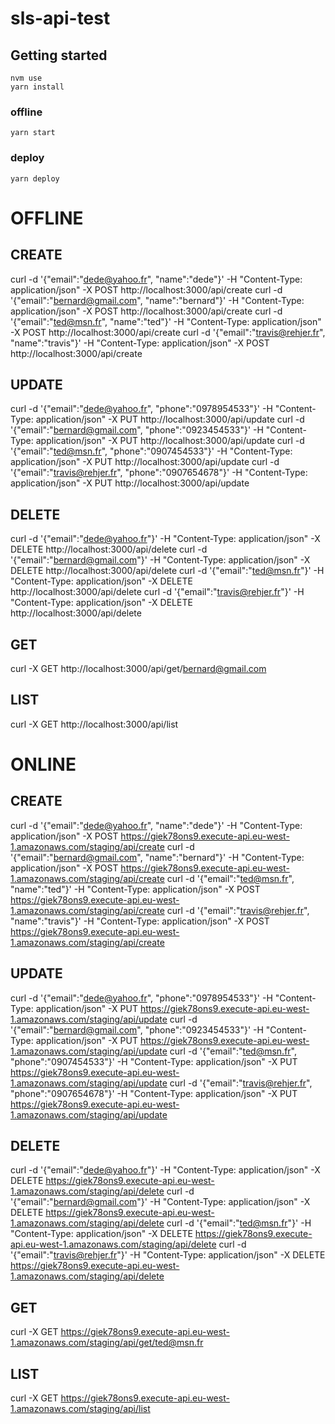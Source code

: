 # sls-api-test

## Getting started
```
nvm use
yarn install
```

### offline
```
yarn start
```

### deploy
```
yarn deploy
```

# OFFLINE

## CREATE
curl -d '{"email":"dede@yahoo.fr", "name":"dede"}' -H "Content-Type: application/json" -X POST http://localhost:3000/api/create
curl -d '{"email":"bernard@gmail.com", "name":"bernard"}' -H "Content-Type: application/json" -X POST http://localhost:3000/api/create
curl -d '{"email":"ted@msn.fr", "name":"ted"}' -H "Content-Type: application/json" -X POST http://localhost:3000/api/create
curl -d '{"email":"travis@rehjer.fr", "name":"travis"}' -H "Content-Type: application/json" -X POST http://localhost:3000/api/create

## UPDATE
curl -d '{"email":"dede@yahoo.fr", "phone":"0978954533"}' -H "Content-Type: application/json" -X PUT http://localhost:3000/api/update
curl -d '{"email":"bernard@gmail.com", "phone":"0923454533"}' -H "Content-Type: application/json" -X PUT http://localhost:3000/api/update
curl -d '{"email":"ted@msn.fr", "phone":"0907454533"}' -H "Content-Type: application/json" -X PUT http://localhost:3000/api/update
curl -d '{"email":"travis@rehjer.fr", "phone":"0907654678"}' -H "Content-Type: application/json" -X PUT http://localhost:3000/api/update

## DELETE
curl -d '{"email":"dede@yahoo.fr"}' -H "Content-Type: application/json" -X DELETE http://localhost:3000/api/delete
curl -d '{"email":"bernard@gmail.com"}' -H "Content-Type: application/json" -X DELETE http://localhost:3000/api/delete
curl -d '{"email":"ted@msn.fr"}' -H "Content-Type: application/json" -X DELETE http://localhost:3000/api/delete
curl -d '{"email":"travis@rehjer.fr"}' -H "Content-Type: application/json" -X DELETE http://localhost:3000/api/delete

## GET
curl -X GET http://localhost:3000/api/get/bernard@gmail.com

## LIST
curl -X GET http://localhost:3000/api/list

# ONLINE

## CREATE
curl -d '{"email":"dede@yahoo.fr", "name":"dede"}' -H "Content-Type: application/json" -X POST https://giek78ons9.execute-api.eu-west-1.amazonaws.com/staging/api/create
curl -d '{"email":"bernard@gmail.com", "name":"bernard"}' -H "Content-Type: application/json" -X POST https://giek78ons9.execute-api.eu-west-1.amazonaws.com/staging/api/create
curl -d '{"email":"ted@msn.fr", "name":"ted"}' -H "Content-Type: application/json" -X POST https://giek78ons9.execute-api.eu-west-1.amazonaws.com/staging/api/create
curl -d '{"email":"travis@rehjer.fr", "name":"travis"}' -H "Content-Type: application/json" -X POST https://giek78ons9.execute-api.eu-west-1.amazonaws.com/staging/api/create

## UPDATE
curl -d '{"email":"dede@yahoo.fr", "phone":"0978954533"}' -H "Content-Type: application/json" -X PUT https://giek78ons9.execute-api.eu-west-1.amazonaws.com/staging/api/update
curl -d '{"email":"bernard@gmail.com", "phone":"0923454533"}' -H "Content-Type: application/json" -X PUT https://giek78ons9.execute-api.eu-west-1.amazonaws.com/staging/api/update
curl -d '{"email":"ted@msn.fr", "phone":"0907454533"}' -H "Content-Type: application/json" -X PUT https://giek78ons9.execute-api.eu-west-1.amazonaws.com/staging/api/update
curl -d '{"email":"travis@rehjer.fr", "phone":"0907654678"}' -H "Content-Type: application/json" -X PUT https://giek78ons9.execute-api.eu-west-1.amazonaws.com/staging/api/update

## DELETE
curl -d '{"email":"dede@yahoo.fr"}' -H "Content-Type: application/json" -X DELETE https://giek78ons9.execute-api.eu-west-1.amazonaws.com/staging/api/delete
curl -d '{"email":"bernard@gmail.com"}' -H "Content-Type: application/json" -X DELETE https://giek78ons9.execute-api.eu-west-1.amazonaws.com/staging/api/delete
curl -d '{"email":"ted@msn.fr"}' -H "Content-Type: application/json" -X DELETE https://giek78ons9.execute-api.eu-west-1.amazonaws.com/staging/api/delete
curl -d '{"email":"travis@rehjer.fr"}' -H "Content-Type: application/json" -X DELETE https://giek78ons9.execute-api.eu-west-1.amazonaws.com/staging/api/delete

## GET
curl -X GET https://giek78ons9.execute-api.eu-west-1.amazonaws.com/staging/api/get/ted@msn.fr

## LIST
curl -X GET https://giek78ons9.execute-api.eu-west-1.amazonaws.com/staging/api/list

